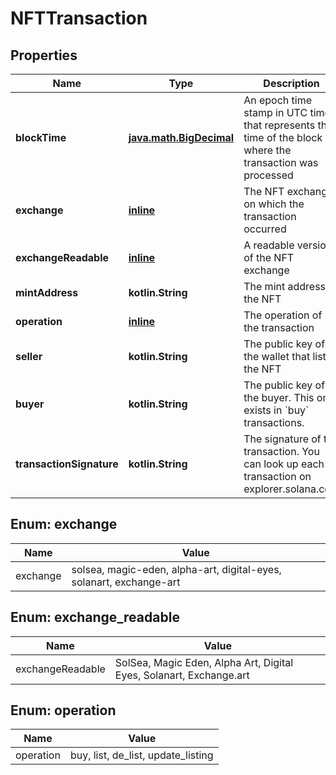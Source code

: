 
# NFTTransaction

## Properties
Name | Type | Description | Notes
------------ | ------------- | ------------- | -------------
**blockTime** | [**java.math.BigDecimal**](java.math.BigDecimal.md) | An epoch time stamp in UTC time that represents the time of the block where the transaction was processed  |  [optional]
**exchange** | [**inline**](#Exchange) | The NFT exchange on which the transaction occurred |  [optional]
**exchangeReadable** | [**inline**](#ExchangeReadable) | A readable version of the NFT exchange |  [optional]
**mintAddress** | **kotlin.String** | The mint address of the NFT  |  [optional]
**operation** | [**inline**](#Operation) | The operation of the transaction |  [optional]
**seller** | **kotlin.String** | The public key of the wallet that listed the NFT |  [optional]
**buyer** | **kotlin.String** | The public key of the buyer. This only exists in &#x60;buy&#x60; transactions.  |  [optional]
**transactionSignature** | **kotlin.String** | The signature of the transaction. You can look up each transaction on explorer.solana.com  |  [optional]


<a name="Exchange"></a>
## Enum: exchange
Name | Value
---- | -----
exchange | solsea, magic-eden, alpha-art, digital-eyes, solanart, exchange-art


<a name="ExchangeReadable"></a>
## Enum: exchange_readable
Name | Value
---- | -----
exchangeReadable | SolSea, Magic Eden, Alpha Art, Digital Eyes, Solanart, Exchange.art


<a name="Operation"></a>
## Enum: operation
Name | Value
---- | -----
operation | buy, list, de_list, update_listing



